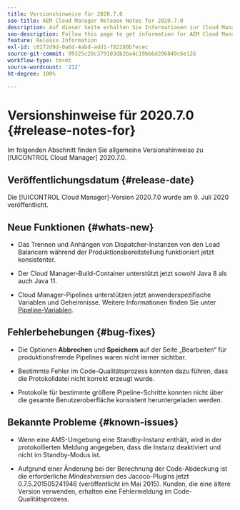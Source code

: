 ```yaml
---
title: Versionshinweise für 2020.7.0
seo-title: AEM Cloud Manager Release Notes for 2020.7.0
description: Auf dieser Seite erhalten Sie Informationen zur Cloud Manager-Version 2020.7.0.
seo-description: Follow this page to get information for AEM Cloud Manager Release 2020.7.0
feature: Release Information
exl-id: c0272d9d-0a6d-4abd-add1-f82280b7ecec
source-git-commit: 99325c28c379103db2ba4c19bb6d206849c6e126
workflow-type: tm+mt
source-wordcount: '212'
ht-degree: 100%

---
```


# Versionshinweise für 2020.7.0 {#release-notes-for}

Im folgenden Abschnitt finden Sie allgemeine Versionshinweise zu [!UICONTROL Cloud Manager] 2020.7.0.

## Veröffentlichungsdatum {#release-date}

Die [!UICONTROL Cloud Manager]-Version 2020.7.0 wurde am 9. Juli 2020 veröffentlicht.

## Neue Funktionen {#whats-new}

* Das Trennen und Anhängen von Dispatcher-Instanzen von den Load Balancern während der Produktionsbereitstellung funktioniert jetzt konsistenter.

* Der Cloud Manager-Build-Container unterstützt jetzt sowohl Java 8 als auch Java 11.

* Cloud Manager-Pipelines unterstützen jetzt anwenderspezifische Variablen und Geheimnisse. Weitere Informationen finden Sie unter [Pipeline-Variablen](/help/getting-started/build-environment.md#pipeline-variables).

## Fehlerbehebungen {#bug-fixes}

* Die Optionen **Abbrechen** und **Speichern** auf der Seite „Bearbeiten“ für produktionsfremde Pipelines waren nicht immer sichtbar.

* Bestimmte Fehler im Code-Qualitätsprozess konnten dazu führen, dass die Protokolldatei nicht korrekt erzeugt wurde.

* Protokolle für bestimmte größere Pipeline-Schritte konnten nicht über die gesamte Benutzeroberfläche konsistent heruntergeladen werden.

## Bekannte Probleme {#known-issues}

* Wenn eine AMS-Umgebung eine Standby-Instanz enthält, wird in der protokollierten Meldung angegeben, dass die Instanz deaktiviert und nicht im Standby-Modus ist.

* Aufgrund einer Änderung bei der Berechnung der Code-Abdeckung ist die erforderliche _Mindestversion_ des Jacoco-Plugins jetzt 0.7.5.201505241946 (veröffentlicht im Mai 2015). Kunden, die eine ältere Version verwenden, erhalten eine Fehlermeldung im Code-Qualitätsprozess.
